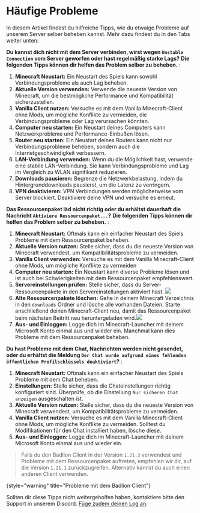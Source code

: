 # Häufige Probleme

In diesem Artikel findest du hilfreiche Tipps, wie du etwaige Probleme auf unserem Server selber beheben kannst. Mehr dazu findest du in den Tabs weiter unten:
<tabs>

<tab title="Verbindungsprobleme / Netzwerk Lags" id="connection-issues">

**Du kannst dich nicht mit dem Server verbinden, wirst wegen `Unstable Connection` vom Server geworfen oder hast regelmäßig starke Lags?**
**Die folgenden Tipps können dir helfen das Problem selber zu beheben.**
:
1. **Minecraft Neustart:** Ein Neustart des Spiels kann sowohl Verbindungsprobleme als auch Lag
   beheben.
2. **Aktuelle Version verwenden:** Verwende die neueste Version von Minecraft, um die
   bestmögliche Performance und Kompatibilität sicherzustellen.
3. **Vanilla Client nutzen:** Versuche es mit dem Vanilla Minecraft-Client ohne Mods, um mögliche Konflikte
   zu vermeiden, die Verbindungsprobleme oder Lag verursachen könnten.
4. **Computer neu starten:** Ein Neustart deines Computers kann Netzwerkprobleme und
   Performance-Einbußen lösen.
5. **Router neu starten:** Ein Neustart deines Routers kann nicht nur Verbindungsprobleme
   beheben, sondern auch die Internetgeschwindigkeit verbessern.
6. **LAN-Verbindung verwenden:** Wenn du die Möglichkeit hast, verwende eine stabile LAN-Verbindung. Sie kann Verbindungsprobleme und Lag im Vergleich zu WLAN
   signifikant reduzieren.
7. **Downloads pausieren:** Begrenze die Netzwerkbelastung, indem du Hintergrunddownloads pausierst,
   um die Latenz zu verringern.
8. **VPN deaktivieren:** VPN Verbindungen werden möglicherweise vom Server blockiert. Deaktiviere deine VPN und versuche es erneut.

</tab>
<tab title="Probleme mit dem Ressourcenpaket" id="resourcepack-issues">

**Das Ressourcenpaket läd nicht richtig oder du erhältst dauerhaft die Nachricht `Aktiviere Ressourcenpaket...`?**
**Die folgenden Tipps können dir helfen das Problem selber zu beheben.**
:
1. **Minecraft Neustart:** Oftmals kann ein einfacher Neustart des Spiels Probleme mit dem Ressourcenpaket beheben.
2. **Aktuelle Version nutzen:** Stelle sicher, dass du die neueste Version von Minecraft verwendest,
   um Kompatibilitätsprobleme zu vermeiden.
3. **Vanilla Client verwenden:** Versuche es mit dem Vanilla Minecraft-Client ohne Mods, um mögliche Konflikte
   zu vermeiden
4. **Computer neu starten:** Ein Neustart kann diverse Probleme lösen und ist auch bei
   Schwierigkeiten mit dem Ressourcenpaket empfehlenswert.
5. **Servereinstellungen prüfen:** Stelle sicher, dass du Server-Ressourcenpakete in den Servereinstellungen aktiviert hast. ![](server-settings.gif)
6. **Alte Ressourcenpakete löschen:** Gehe in deinem Minecraft Verzeichnis in den `downloads` Ordner und lösche alle vorhanden Dateien. Starte anschließend deinen Minecraft-Client neu, damit das Ressourcenpaket beim nächsten Beitritt neu heruntergeladen wird.![](delete-packs.gif)
7. **Aus- und Einloggen:** Logge dich im Minecraft-Launcher mit deinem Microsoft Konto einmal aus und wieder ein. Manchmal kann dies Probleme mit dem Ressourcenpaket beheben.

</tab>
<tab title="Probleme mit dem Chat" id="chat-issues">

**Du hast Probleme mit dem Chat, Nachrichten werden nicht gesendet, oder du erhältst die Meldung `Der Chat wurde aufgrund eines fehlenden öffentlichen Profilschlüssels deaktiviert`?**
:
1. **Minecraft Neustart:** Oftmals kann ein einfacher Neustart des Spiels Probleme mit dem Chat beheben.
2. **Einstellungen:** Stelle sicher, dass die Chateinstellungen richtig konfiguriert sind. Überprüfe, ob die Einstellung `Nur sicheren Chat anzeigen` ausgeschalten ist.
3. **Aktuelle Version nutzen:** Stelle sicher, dass du die neueste Version von Minecraft verwendest,
   um Kompatibilitätsprobleme zu vermeiden.
4. **Vanilla Client nutzen:** Versuche es mit dem Vanilla Minecraft-Client ohne Mods, um mögliche Konflikte
   zu vermeiden. Solltest du Modifikationen für den Chat installiert haben, lösche diese.
5. **Aus- und Einloggen:** Logge dich im Minecraft-Launcher mit deinem Microsoft Konto einmal aus und wieder ein.

</tab>
</tabs>

> Falls du den Badlion Client in der Version `1.21.3` verwendest und Probleme mit dem Ressourcenpaket auftreten,
> empfehlen wir dir, auf die Version `1.21.1` zurückzugreifen.
> Alternativ kannst du auch einen anderen Client verwenden.
>
{style="warning" title="Probleme mit dem Badlion Client"}

Sollten dir diese Tipps nicht weitergeholfen haben, kontaktiere bitte den Support in unserem Discord.
[Füge zudem deinen Log an](faq.md#how-to-share-log).
